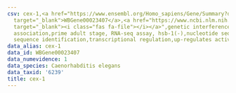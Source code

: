 ```yaml
---
csv: cex-1,<a href="https://www.ensembl.org/Homo_sapiens/Gene/Summary?db=core;g=WBGene00023407"
  target="_blank">WBGene00023407</a>,<a href="https://www.ncbi.nlm.nih.gov/pubmed/30894454"
  target="_blank"><i class="fas fa-file"></i></a>",genetic interference,functional
  association,prime adult stage, RNA-seq assay, hsb-1(-),nucleotide sequence identification,nucleotide
  sequence identification,transcriptional regulation,up-regulates activity
data_alias: cex-1
data_id: WBGene00023407
data_numevidence: 1
data_species: Caenorhabditis elegans
data_taxid: '6239'
title: cex-1
---
```

